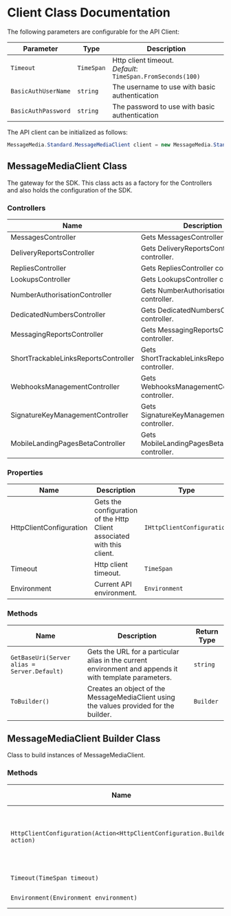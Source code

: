 
# Client Class Documentation

The following parameters are configurable for the API Client:

| Parameter | Type | Description |
|  --- | --- | --- |
| `Timeout` | `TimeSpan` | Http client timeout.<br>*Default*: `TimeSpan.FromSeconds(100)` |
| `BasicAuthUserName` | `string` | The username to use with basic authentication |
| `BasicAuthPassword` | `string` | The password to use with basic authentication |

The API client can be initialized as follows:

```csharp
MessageMedia.Standard.MessageMediaClient client = new MessageMedia.Standard.MessageMediaClient.Builder().Build();
```

## MessageMediaClient Class

The gateway for the SDK. This class acts as a factory for the Controllers and also holds the configuration of the SDK.

### Controllers

| Name | Description |
|  --- | --- |
| MessagesController | Gets MessagesController controller. |
| DeliveryReportsController | Gets DeliveryReportsController controller. |
| RepliesController | Gets RepliesController controller. |
| LookupsController | Gets LookupsController controller. |
| NumberAuthorisationController | Gets NumberAuthorisationController controller. |
| DedicatedNumbersController | Gets DedicatedNumbersController controller. |
| MessagingReportsController | Gets MessagingReportsController controller. |
| ShortTrackableLinksReportsController | Gets ShortTrackableLinksReportsController controller. |
| WebhooksManagementController | Gets WebhooksManagementController controller. |
| SignatureKeyManagementController | Gets SignatureKeyManagementController controller. |
| MobileLandingPagesBetaController | Gets MobileLandingPagesBetaController controller. |

### Properties

| Name | Description | Type |
|  --- | --- | --- |
| HttpClientConfiguration | Gets the configuration of the Http Client associated with this client. | `IHttpClientConfiguration` |
| Timeout | Http client timeout. | `TimeSpan` |
| Environment | Current API environment. | `Environment` |

### Methods

| Name | Description | Return Type |
|  --- | --- | --- |
| `GetBaseUri(Server alias = Server.Default)` | Gets the URL for a particular alias in the current environment and appends it with template parameters. | `string` |
| `ToBuilder()` | Creates an object of the MessageMediaClient using the values provided for the builder. | `Builder` |

## MessageMediaClient Builder Class

Class to build instances of MessageMediaClient.

### Methods

| Name | Description | Return Type |
|  --- | --- | --- |
| `HttpClientConfiguration(Action<HttpClientConfiguration.Builder> action)` | Gets the configuration of the Http Client associated with this client. | `Builder` |
| `Timeout(TimeSpan timeout)` | Http client timeout. | `Builder` |
| `Environment(Environment environment)` | Current API environment. | `Builder` |


